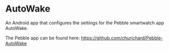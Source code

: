 AutoWake
=========

An Android app that configures the settings for the Pebble smartwatch app AutoWake.

The Pebble app can be found here: https://github.com/churichard/Pebble-AutoWake
